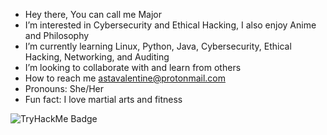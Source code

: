 - Hey there, You can call me Major
- I’m interested in Cybersecurity and Ethical Hacking, I also enjoy Anime and Philosophy
- I’m currently learning Linux, Python, Java, Cybersecurity, Ethical Hacking, Networking, and Auditing
- I’m looking to collaborate with and learn from others
- How to reach me astavalentine@protonmail.com 
- Pronouns: She/Her
- Fun fact: I love martial arts and fitness

 ![TryHackMe Badge](https://tryhackme-badges.s3.amazonaws.com/CyberGhostMajor.png)
<!---
CyberGhostMajor-V/CyberGhostMajor-V is a ✨ special ✨ repository because its `README.md` (this file) appears on your GitHub profile.
You can click the Preview link to take a look at your changes.
--->
